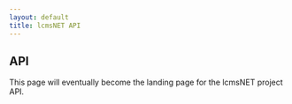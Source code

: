 ```yaml
---
layout: default
title: lcmsNET API
---
```

## API

This page will eventually become the landing page for the lcmsNET project API.
